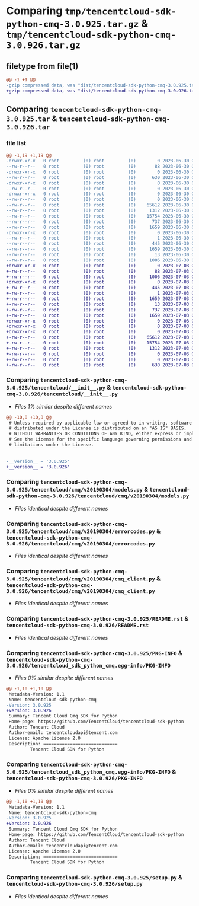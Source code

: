 # Comparing `tmp/tencentcloud-sdk-python-cmq-3.0.925.tar.gz` & `tmp/tencentcloud-sdk-python-cmq-3.0.926.tar.gz`

## filetype from file(1)

```diff
@@ -1 +1 @@
-gzip compressed data, was "dist/tencentcloud-sdk-python-cmq-3.0.925.tar", last modified: Fri Jun 30 02:04:13 2023, max compression
+gzip compressed data, was "dist/tencentcloud-sdk-python-cmq-3.0.926.tar", last modified: Mon Jul  3 00:23:01 2023, max compression
```

## Comparing `tencentcloud-sdk-python-cmq-3.0.925.tar` & `tencentcloud-sdk-python-cmq-3.0.926.tar`

### file list

```diff
@@ -1,19 +1,19 @@
-drwxr-xr-x   0 root         (0) root         (0)        0 2023-06-30 02:04:13.000000 tencentcloud-sdk-python-cmq-3.0.925/
--rw-r--r--   0 root         (0) root         (0)       88 2023-06-30 02:04:13.000000 tencentcloud-sdk-python-cmq-3.0.925/setup.cfg
-drwxr-xr-x   0 root         (0) root         (0)        0 2023-06-30 02:04:13.000000 tencentcloud-sdk-python-cmq-3.0.925/tencentcloud/
--rw-r--r--   0 root         (0) root         (0)      630 2023-06-30 02:04:12.000000 tencentcloud-sdk-python-cmq-3.0.925/tencentcloud/__init__.py
-drwxr-xr-x   0 root         (0) root         (0)        0 2023-06-30 02:04:13.000000 tencentcloud-sdk-python-cmq-3.0.925/tencentcloud/cmq/
--rw-r--r--   0 root         (0) root         (0)        0 2023-06-30 02:04:12.000000 tencentcloud-sdk-python-cmq-3.0.925/tencentcloud/cmq/__init__.py
-drwxr-xr-x   0 root         (0) root         (0)        0 2023-06-30 02:04:13.000000 tencentcloud-sdk-python-cmq-3.0.925/tencentcloud/cmq/v20190304/
--rw-r--r--   0 root         (0) root         (0)        0 2023-06-30 02:04:12.000000 tencentcloud-sdk-python-cmq-3.0.925/tencentcloud/cmq/v20190304/__init__.py
--rw-r--r--   0 root         (0) root         (0)    65612 2023-06-30 02:04:12.000000 tencentcloud-sdk-python-cmq-3.0.925/tencentcloud/cmq/v20190304/models.py
--rw-r--r--   0 root         (0) root         (0)     1312 2023-06-30 02:04:12.000000 tencentcloud-sdk-python-cmq-3.0.925/tencentcloud/cmq/v20190304/errorcodes.py
--rw-r--r--   0 root         (0) root         (0)    15754 2023-06-30 02:04:12.000000 tencentcloud-sdk-python-cmq-3.0.925/tencentcloud/cmq/v20190304/cmq_client.py
--rw-r--r--   0 root         (0) root         (0)      737 2023-06-30 02:04:12.000000 tencentcloud-sdk-python-cmq-3.0.925/README.rst
--rw-r--r--   0 root         (0) root         (0)     1659 2023-06-30 02:04:13.000000 tencentcloud-sdk-python-cmq-3.0.925/PKG-INFO
-drwxr-xr-x   0 root         (0) root         (0)        0 2023-06-30 02:04:13.000000 tencentcloud-sdk-python-cmq-3.0.925/tencentcloud_sdk_python_cmq.egg-info/
--rw-r--r--   0 root         (0) root         (0)        1 2023-06-30 02:04:13.000000 tencentcloud-sdk-python-cmq-3.0.925/tencentcloud_sdk_python_cmq.egg-info/dependency_links.txt
--rw-r--r--   0 root         (0) root         (0)      445 2023-06-30 02:04:13.000000 tencentcloud-sdk-python-cmq-3.0.925/tencentcloud_sdk_python_cmq.egg-info/SOURCES.txt
--rw-r--r--   0 root         (0) root         (0)     1659 2023-06-30 02:04:13.000000 tencentcloud-sdk-python-cmq-3.0.925/tencentcloud_sdk_python_cmq.egg-info/PKG-INFO
--rw-r--r--   0 root         (0) root         (0)       13 2023-06-30 02:04:13.000000 tencentcloud-sdk-python-cmq-3.0.925/tencentcloud_sdk_python_cmq.egg-info/top_level.txt
--rw-r--r--   0 root         (0) root         (0)     1006 2023-06-30 02:04:12.000000 tencentcloud-sdk-python-cmq-3.0.925/setup.py
+drwxr-xr-x   0 root         (0) root         (0)        0 2023-07-03 00:23:01.000000 tencentcloud-sdk-python-cmq-3.0.926/
+-rw-r--r--   0 root         (0) root         (0)       88 2023-07-03 00:23:01.000000 tencentcloud-sdk-python-cmq-3.0.926/setup.cfg
+-rw-r--r--   0 root         (0) root         (0)     1006 2023-07-03 00:23:00.000000 tencentcloud-sdk-python-cmq-3.0.926/setup.py
+drwxr-xr-x   0 root         (0) root         (0)        0 2023-07-03 00:23:01.000000 tencentcloud-sdk-python-cmq-3.0.926/tencentcloud_sdk_python_cmq.egg-info/
+-rw-r--r--   0 root         (0) root         (0)      445 2023-07-03 00:23:01.000000 tencentcloud-sdk-python-cmq-3.0.926/tencentcloud_sdk_python_cmq.egg-info/SOURCES.txt
+-rw-r--r--   0 root         (0) root         (0)        1 2023-07-03 00:23:01.000000 tencentcloud-sdk-python-cmq-3.0.926/tencentcloud_sdk_python_cmq.egg-info/dependency_links.txt
+-rw-r--r--   0 root         (0) root         (0)     1659 2023-07-03 00:23:01.000000 tencentcloud-sdk-python-cmq-3.0.926/tencentcloud_sdk_python_cmq.egg-info/PKG-INFO
+-rw-r--r--   0 root         (0) root         (0)       13 2023-07-03 00:23:01.000000 tencentcloud-sdk-python-cmq-3.0.926/tencentcloud_sdk_python_cmq.egg-info/top_level.txt
+-rw-r--r--   0 root         (0) root         (0)      737 2023-07-03 00:23:00.000000 tencentcloud-sdk-python-cmq-3.0.926/README.rst
+-rw-r--r--   0 root         (0) root         (0)     1659 2023-07-03 00:23:01.000000 tencentcloud-sdk-python-cmq-3.0.926/PKG-INFO
+drwxr-xr-x   0 root         (0) root         (0)        0 2023-07-03 00:23:01.000000 tencentcloud-sdk-python-cmq-3.0.926/tencentcloud/
+drwxr-xr-x   0 root         (0) root         (0)        0 2023-07-03 00:23:01.000000 tencentcloud-sdk-python-cmq-3.0.926/tencentcloud/cmq/
+drwxr-xr-x   0 root         (0) root         (0)        0 2023-07-03 00:23:01.000000 tencentcloud-sdk-python-cmq-3.0.926/tencentcloud/cmq/v20190304/
+-rw-r--r--   0 root         (0) root         (0)    65612 2023-07-03 00:23:00.000000 tencentcloud-sdk-python-cmq-3.0.926/tencentcloud/cmq/v20190304/models.py
+-rw-r--r--   0 root         (0) root         (0)    15754 2023-07-03 00:23:00.000000 tencentcloud-sdk-python-cmq-3.0.926/tencentcloud/cmq/v20190304/cmq_client.py
+-rw-r--r--   0 root         (0) root         (0)     1312 2023-07-03 00:23:00.000000 tencentcloud-sdk-python-cmq-3.0.926/tencentcloud/cmq/v20190304/errorcodes.py
+-rw-r--r--   0 root         (0) root         (0)        0 2023-07-03 00:23:00.000000 tencentcloud-sdk-python-cmq-3.0.926/tencentcloud/cmq/v20190304/__init__.py
+-rw-r--r--   0 root         (0) root         (0)        0 2023-07-03 00:23:00.000000 tencentcloud-sdk-python-cmq-3.0.926/tencentcloud/cmq/__init__.py
+-rw-r--r--   0 root         (0) root         (0)      630 2023-07-03 00:23:00.000000 tencentcloud-sdk-python-cmq-3.0.926/tencentcloud/__init__.py
```

### Comparing `tencentcloud-sdk-python-cmq-3.0.925/tencentcloud/__init__.py` & `tencentcloud-sdk-python-cmq-3.0.926/tencentcloud/__init__.py`

 * *Files 1% similar despite different names*

```diff
@@ -10,8 +10,8 @@
 # Unless required by applicable law or agreed to in writing, software
 # distributed under the License is distributed on an "AS IS" BASIS,
 # WITHOUT WARRANTIES OR CONDITIONS OF ANY KIND, either express or implied.
 # See the License for the specific language governing permissions and
 # limitations under the License.
 
 
-__version__ = '3.0.925'
+__version__ = '3.0.926'
```

### Comparing `tencentcloud-sdk-python-cmq-3.0.925/tencentcloud/cmq/v20190304/models.py` & `tencentcloud-sdk-python-cmq-3.0.926/tencentcloud/cmq/v20190304/models.py`

 * *Files identical despite different names*

### Comparing `tencentcloud-sdk-python-cmq-3.0.925/tencentcloud/cmq/v20190304/errorcodes.py` & `tencentcloud-sdk-python-cmq-3.0.926/tencentcloud/cmq/v20190304/errorcodes.py`

 * *Files identical despite different names*

### Comparing `tencentcloud-sdk-python-cmq-3.0.925/tencentcloud/cmq/v20190304/cmq_client.py` & `tencentcloud-sdk-python-cmq-3.0.926/tencentcloud/cmq/v20190304/cmq_client.py`

 * *Files identical despite different names*

### Comparing `tencentcloud-sdk-python-cmq-3.0.925/README.rst` & `tencentcloud-sdk-python-cmq-3.0.926/README.rst`

 * *Files identical despite different names*

### Comparing `tencentcloud-sdk-python-cmq-3.0.925/PKG-INFO` & `tencentcloud-sdk-python-cmq-3.0.926/tencentcloud_sdk_python_cmq.egg-info/PKG-INFO`

 * *Files 0% similar despite different names*

```diff
@@ -1,10 +1,10 @@
 Metadata-Version: 1.1
 Name: tencentcloud-sdk-python-cmq
-Version: 3.0.925
+Version: 3.0.926
 Summary: Tencent Cloud Cmq SDK for Python
 Home-page: https://github.com/TencentCloud/tencentcloud-sdk-python
 Author: Tencent Cloud
 Author-email: tencentcloudapi@tencent.com
 License: Apache License 2.0
 Description: ============================
         Tencent Cloud SDK for Python
```

### Comparing `tencentcloud-sdk-python-cmq-3.0.925/tencentcloud_sdk_python_cmq.egg-info/PKG-INFO` & `tencentcloud-sdk-python-cmq-3.0.926/PKG-INFO`

 * *Files 0% similar despite different names*

```diff
@@ -1,10 +1,10 @@
 Metadata-Version: 1.1
 Name: tencentcloud-sdk-python-cmq
-Version: 3.0.925
+Version: 3.0.926
 Summary: Tencent Cloud Cmq SDK for Python
 Home-page: https://github.com/TencentCloud/tencentcloud-sdk-python
 Author: Tencent Cloud
 Author-email: tencentcloudapi@tencent.com
 License: Apache License 2.0
 Description: ============================
         Tencent Cloud SDK for Python
```

### Comparing `tencentcloud-sdk-python-cmq-3.0.925/setup.py` & `tencentcloud-sdk-python-cmq-3.0.926/setup.py`

 * *Files identical despite different names*

